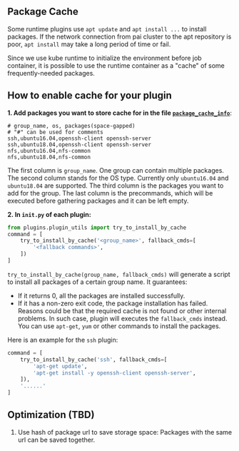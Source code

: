## Package Cache

Some runtime plugins use `apt update` and `apt install ...` to install packages. If the network connection from pai cluster to the apt repository is poor, `apt install` may take a long period of time or fail.

Since we use kube runtime to initialize the environment before job container, it is possible to use the runtime container as a "cache" of some frequently-needed packages.

## How to enable cache for your plugin

**1. Add packages you want to store cache for in the file [`package_cache_info`](src/package_cache/package_cache_info)**:

```
# group_name, os, packages(space-gapped)
# "#" can be used for comments
ssh,ubuntu16.04,openssh-client openssh-server
ssh,ubuntu18.04,openssh-client openssh-server
nfs,ubuntu16.04,nfs-common
nfs,ubuntu18.04,nfs-common
```

The first column is `group_name`. One group can contain multiple packages. The second column stands for the OS type. Currently only `ubuntu16.04` and `ubuntu18.04` are supported. The third column is the packages you want to add for the group. The last column is the precommands, which will be executed before gathering packages and it can be left empty.

**2. In `init.py` of each plugin:**

```python
from plugins.plugin_utils import try_to_install_by_cache
command = [
    try_to_install_by_cache('<group_name>', fallback_cmds=[
        '<fallback commands>',
    ])
]    
```

`try_to_install_by_cache(group_name, fallback_cmds)` will generate a script to install all packages of a certain group name. It guarantees:

- If it returns 0, all the packages are installed successfully.
- If it has a non-zero exit code, the package installation has failed. Reasons could be that the required cache is not found or other internal problems. In such case, plugin will executes the `fallback_cmds` instead. You can use `apt-get`, `yum` or other commands to install the packages.

Here is an example for the `ssh` plugin:

```python
command = [
    try_to_install_by_cache('ssh', fallback_cmds=[
        'apt-get update',
        'apt-get install -y openssh-client openssh-server',
    ]),
    '......'
]
```

## Optimization (TBD)

1. Use hash of package url to save storage space: Packages with the same url can be saved together.
